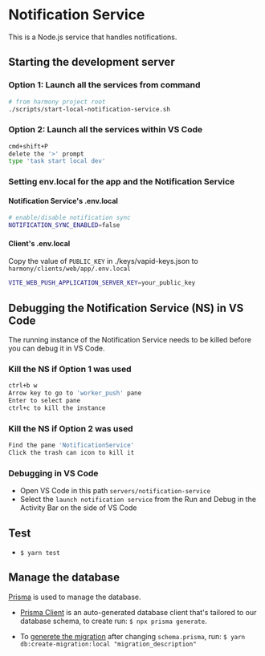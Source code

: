# Notification Service

This is a Node.js service that handles notifications.

## Starting the development server

### Option 1: Launch all the services from command

```bash
# from harmony project root
./scripts/start-local-notification-service.sh
```

### Option 2: Launch all the services within VS Code

```bash
cmd+shift+P
delete the '>' prompt
type 'task start local dev'
```

### Setting env.local for the app and the Notification Service

#### Notification Service's .env.local

```bash
# enable/disable notification sync
NOTIFICATION_SYNC_ENABLED=false
```

#### Client's .env.local

Copy the value of `PUBLIC_KEY` in ./keys/vapid-keys.json to
`harmony/clients/web/app/.env.local`

```bash
VITE_WEB_PUSH_APPLICATION_SERVER_KEY=your_public_key
```

## Debugging the Notification Service (NS) in VS Code

The running instance of the Notification Service needs to be killed before you
can debug it in VS Code.

### Kill the NS if Option 1 was used

```bash
ctrl+b w
Arrow key to go to 'worker_push' pane
Enter to select pane
ctrl+c to kill the instance
```

### Kill the NS if Option 2 was used

```bash
Find the pane 'NotificationService'
Click the trash can icon to kill it
```

### Debugging in VS Code

- Open VS Code in this path `servers/notification-service`
- Select the `launch notification service` from the Run and Debug in the Activity Bar on the side of VS Code

## Test

- `$ yarn test`

## Manage the database

[Prisma](https://www.prisma.io/docs) is used to manage the database.

- [Prisma Client](https://www.prisma.io/docs/orm/prisma-client/setup-and-configuration/generating-prisma-client) is an auto-generated database client that's tailored to our database schema, to create run: `$ npx prisma generate`.

- To [generete the migration](https://www.prisma.io/docs/orm/reference/prisma-cli-reference#prisma-migrate) after changing `schema.prisma`, run: `$ yarn db:create-migration:local "migration_description"`
